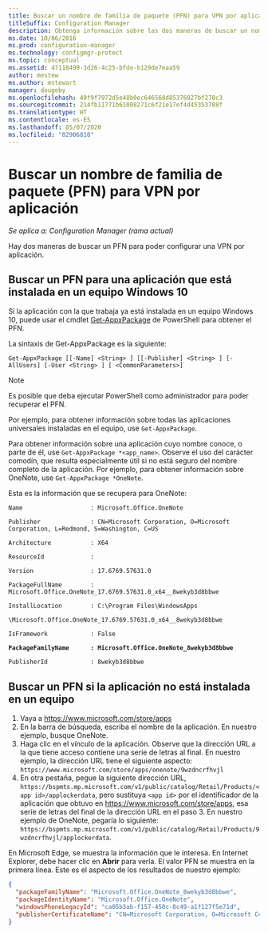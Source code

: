 ```yaml
---
title: Buscar un nombre de familia de paquete (PFN) para VPN por aplicación
titleSuffix: Configuration Manager
description: Obtenga información sobre las dos maneras de buscar un nombre de familia de paquete para poder configurar una VPN por aplicación.
ms.date: 10/06/2016
ms.prod: configuration-manager
ms.technology: configmgr-protect
ms.topic: conceptual
ms.assetid: 47118499-3d26-4c25-bfde-b129de7eaa59
author: mestew
ms.author: mstewart
manager: dougeby
ms.openlocfilehash: 49f9f7972d5e48b0ec646568d85376027bf278c3
ms.sourcegitcommit: 214fb11771b61008271c6f21e17ef4d45353788f
ms.translationtype: HT
ms.contentlocale: es-ES
ms.lasthandoff: 05/07/2020
ms.locfileid: "82906810"
---
```

# <a name="find-a-package-family-name-pfn-for-per-app-vpn"></a>Buscar un nombre de familia de paquete (PFN) para VPN por aplicación

*Se aplica a: Configuration Manager (rama actual)*


Hay dos maneras de buscar un PFN para poder configurar una VPN por aplicación.

## <a name="find-a-pfn-for-an-app-thats-installed-on-a-windows-10-computer"></a>Buscar un PFN para una aplicación que está instalada en un equipo Windows 10

Si la aplicación con la que trabaja ya está instalada en un equipo Windows 10, puede usar el cmdlet [Get-AppxPackage](https://docs.microsoft.com/powershell/module/appx/get-appxpackage?view=win10-ps) de PowerShell para obtener el PFN.

La sintaxis de Get-AppxPackage es la siguiente:

``` Syntax
Get-AppxPackage [[-Name] <String> ] [[-Publisher] <String> ] [-AllUsers] [-User <String> ] [ <CommonParameters>]
```

> [!NOTE]
> Es posible que deba ejecutar PowerShell como administrador para poder recuperar el PFN.

Por ejemplo, para obtener información sobre todas las aplicaciones universales instaladas en el equipo, use `Get-AppxPackage`.

Para obtener información sobre una aplicación cuyo nombre conoce, o parte de él, use `Get-AppxPackage *<app_name>`. Observe el uso del carácter comodín, que resulta especialmente útil si no está seguro del nombre completo de la aplicación. Por ejemplo, para obtener información sobre OneNote, use `Get-AppxPackage *OneNote`.


Esta es la información que se recupera para OneNote:

`Name                   : Microsoft.Office.OneNote`

`Publisher              : CN=Microsoft Corporation, O=Microsoft Corporation, L=Redmond, S=Washington, C=US`

`Architecture           : X64`

`ResourceId             :`

`Version                : 17.6769.57631.0`

`PackageFullName        : Microsoft.Office.OneNote_17.6769.57631.0_x64__8wekyb3d8bbwe`

`InstallLocation        : C:\Program Files\WindowsApps`

`\Microsoft.Office.OneNote_17.6769.57631.0_x64__8wekyb3d8bbwe`

`IsFramework            : False`

**`PackageFamilyName      : Microsoft.Office.OneNote_8wekyb3d8bbwe`**

`PublisherId            : 8wekyb3d8bbwe`



## <a name="find-a-pfn-if-the-app-is-not-installed-on-a-computer"></a>Buscar un PFN si la aplicación no está instalada en un equipo

1. Vaya a https://www.microsoft.com/store/apps
2. En la barra de búsqueda, escriba el nombre de la aplicación. En nuestro ejemplo, busque OneNote.
3. Haga clic en el vínculo de la aplicación. Observe que la dirección URL a la que tiene acceso contiene una serie de letras al final. En nuestro ejemplo, la dirección URL tiene el siguiente aspecto: `https://www.microsoft.com/store/apps/onenote/9wzdncrfhvjl`
4. En otra pestaña, pegue la siguiente dirección URL, `https://bspmts.mp.microsoft.com/v1/public/catalog/Retail/Products/<app id>/applockerdata`, pero sustituya `<app id>` por el identificador de la aplicación que obtuvo en https://www.microsoft.com/store/apps, esa serie de letras del final de la dirección URL en el paso 3. En nuestro ejemplo de OneNote, pegaría lo siguiente: `https://bspmts.mp.microsoft.com/v1/public/catalog/Retail/Products/9wzdncrfhvjl/applockerdata`.

En Microsoft Edge, se muestra la información que le interesa. En Internet Explorer, debe hacer clic en **Abrir** para verla. El valor PFN se muestra en la primera línea. Este es el aspecto de los resultados de nuestro ejemplo:

``` JSON
{
  "packageFamilyName": "Microsoft.Office.OneNote_8wekyb3d8bbwe",
  "packageIdentityName": "Microsoft.Office.OneNote",
  "windowsPhoneLegacyId": "ca05b3ab-f157-450c-8c49-a1f127f5e71d",
  "publisherCertificateName": "CN=Microsoft Corporation, O=Microsoft Corporation, L=Redmond, S=Washington, C=US"
}
```
